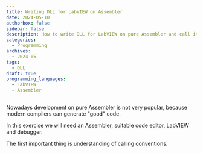 ```yaml
---
title: Writing DLL for LabVIEW on Assembler
date: 2024-05-10
authorbox: false
sidebar: false
description: How to write DLL for LabVIEW on pure Assembler and call it via Call Library Function Node
categories:
  - Programming
archives:
  - 2024-05
tags:
  - DLL
draft: true
programming_languages:
  - LabVIEW
  - Assembler
---
```

Nowadays development on pure Assembler is not very popular, because modern compilers can generate "good" code.
<!--more-->
In this exercise we will need an Assembler, suitable code editor, LabVIEW and debugger.

The first important thing is understanding of calling conventions.

 

